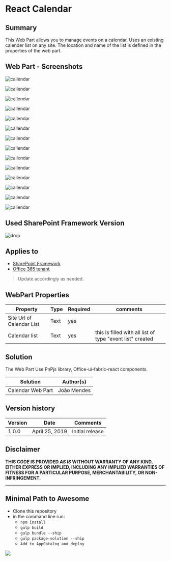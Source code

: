 # React Calendar

## Summary
This Web Part allows you to manage events on a calendar.
Uses an existing calender list on any site.
The location and name of the list is defined in the properties of the web part. 

##  Web Part  - Screenshots
![callendar](/assets/screen1.png)


![callendar](/assets/screen1.0.png)


![callendar](/assets/screen1.1.png)


![callendar](/assets/screen1.2.png)


![callendar](/assets/screen1.3.png)


![callendar](/assets/screen1.4.png)


![callendar](/assets/screen2.png)



![callendar](/assets/screen3.png)



![callendar](/assets/screen4.png)



![callendar](/assets/screen5.png)


![callendar](/assets/screen6.png)


![callendar](/assets/screen7.png)


![callendar](/assets/screen8.png)



![callendar](/assets/screen9.png)
##   
 

 



## Used SharePoint Framework Version 
![drop](https://img.shields.io/badge/version-GA-green.svg)

## Applies to

* [SharePoint Framework](https:/dev.office.com/sharepoint)
* [Office 365 tenant](https://dev.office.com/sharepoint/docs/spfx/set-up-your-development-environment)

> Update accordingly as needed.

## WebPart Properties
 
Property |Type|Required| comments
--------------------|----|--------|----------
Site Url of Calendar List | Text| yes|
Calendar list| Text| yes|  this is filled with all list of  type "event list" created
 

## Solution
The Web Part Use PnPjs library, Office-ui-fabric-react components.

Solution|Author(s)
--------|---------
Calendar  Web Part|João Mendes

## Version history

Version|Date|Comments
-------|----|--------
1.0.0|April 25, 2019|Initial release

## Disclaimer
**THIS CODE IS PROVIDED *AS IS* WITHOUT WARRANTY OF ANY KIND, EITHER EXPRESS OR IMPLIED, INCLUDING ANY IMPLIED WARRANTIES OF FITNESS FOR A PARTICULAR PURPOSE, MERCHANTABILITY, OR NON-INFRINGEMENT.**

---

## Minimal Path to Awesome

- Clone this repository
- in the command line run:
  - `npm install`
  - `gulp build`
  - `gulp bundle --ship`
  - `gulp package-solution --ship`
  - `Add to AppCatalog and deploy`




<img src="https://telemetry.sharepointpnp.com/sp-dev-fx-webparts/samples/readme-template" />
